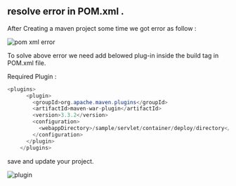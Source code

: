 ## resolve error in POM.xml .

After Creating a  maven project some time we got error as follow :

![pom xml error](https://github.com/rhushikesh2000/Spring_Framework_Tutorial/assets/124034778/f1b878f3-9626-4255-b941-111277cfd5d5)


To solve above error we need add belowed plug-in  inside the  build tag in POM.xml file.

Required Plugin :

~~~java
<plugins>
      <plugin>
        <groupId>org.apache.maven.plugins</groupId>
        <artifactId>maven-war-plugin</artifactId>
        <version>3.3.2</version>
        <configuration>
          <webappDirectory>/sample/servlet/container/deploy/directory</webappDirectory>
        </configuration>
      </plugin>
    </plugins>

~~~

save and update your project.


![plugin](https://github.com/rhushikesh2000/Spring_Framework_Tutorial/assets/124034778/23304c40-7c39-4764-bd2e-78bf1fc1405c)


